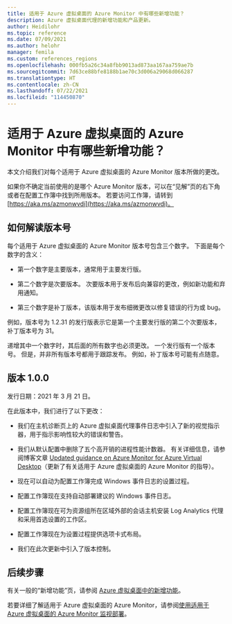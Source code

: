 ```yaml
---
title: 适用于 Azure 虚拟桌面的 Azure Monitor 中有哪些新增功能？
description: Azure 虚拟桌面代理的新增功能和产品更新。
author: Heidilohr
ms.topic: reference
ms.date: 07/09/2021
ms.author: helohr
manager: femila
ms.custom: references_regions
ms.openlocfilehash: 000fb5a26c34a8fbb9013ad873aa167aa759ae7b
ms.sourcegitcommit: 7d63ce88bfe8188b1ae70c3d006a29068d066287
ms.translationtype: HT
ms.contentlocale: zh-CN
ms.lasthandoff: 07/22/2021
ms.locfileid: "114450870"
---
```

# <a name="whats-new-in-azure-monitor-for-azure-virtual-desktop"></a>适用于 Azure 虚拟桌面的 Azure Monitor 中有哪些新增功能？

本文介绍我们对每个适用于 Azure 虚拟桌面的 Azure Monitor 版本所做的更改。

如果你不确定当前使用的是哪个 Azure Monitor 版本，可以在“见解”页的右下角或者在配置工作簿中找到所用版本。 若要访问工作簿，请转到 [https://aka.ms/azmonwvdi](https://aka.ms/azmonwvdi)。

## <a name="how-to-read-version-numbers"></a>如何解读版本号

每个适用于 Azure 虚拟桌面的 Azure Monitor 版本号包含三个数字。 下面是每个数字的含义：

- 第一个数字是主要版本，通常用于主要发行版。

- 第二个数字是次要版本。 次要版本用于发布后向兼容的更改，例如新功能和弃用通知。

- 第三个数字是补丁版本，该版本用于发布细微更改以修复错误的行为或 bug。

例如，版本号为 1.2.31 的发行版表示它是第一个主要发行版的第二个次要版本，补丁版本号为 31。

递增其中一个数字时，其后面的所有数字也必须更改。 一个发行版有一个版本号。 但是，并非所有版本号都用于跟踪发布。 例如，补丁版本号可能有点随意。

## <a name="version-100"></a>版本 1.0.0

发行日期：2021 年 3 月 21 日。

在此版本中，我们进行了以下更改：

- 我们在主机诊断页上的 Azure 虚拟桌面代理事件日志中引入了新的视觉指示器，用于指示影响性较大的错误和警告。

- 我们从默认配置中删除了五个高开销的进程性能计数器。 有关详细信息，请参阅博客文章 [Updated guidance on Azure Monitor for Azure Virtual Desktop](https://techcommunity.microsoft.com/t5/windows-virtual-desktop/updated-guidance-on-azure-monitor-for-wvd/m-p/2236173)（更新了有关适用于 Azure 虚拟桌面的 Azure Monitor 的指导）。

- 现在可以自动为配置工作簿完成 Windows 事件日志的设置过程。

- 配置工作簿现在支持自动部署建议的 Windows 事件日志。

- 配置工作簿现在可为资源组所在区域外部的会话主机安装 Log Analytics 代理和采用首选设置的工作区。

- 配置工作簿现在为设置过程提供选项卡式布局。

- 我们在此次更新中引入了版本控制。

## <a name="next-steps"></a>后续步骤

有关一般的“新增功能”页，请参阅 [Azure 虚拟桌面中的新增功能](whats-new.md)。

若要详细了解适用于 Azure 虚拟桌面的 Azure Monitor，请参阅[使用适用于 Azure 虚拟桌面的 Azure Monitor 监视部署](azure-monitor.md)。

